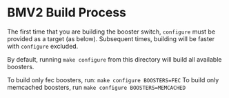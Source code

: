 # BMV2 Build Process

The first time that you are building the booster switch, `configure` must be provided
as a target (as below). Subsequent times, building will be faster with `configure` excluded.

By default, running `make configure` from this directory will build all available boosters.

To build only fec boosters, run:
`make configure BOOSTERS=FEC`
To build only memcached boosters, run
`make configure BOOSTERS=MEMCACHED`
